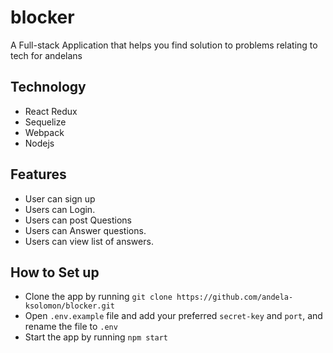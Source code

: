 # blocker
A Full-stack Application that helps you find solution to problems relating to tech for andelans

## Technology
* React Redux
* Sequelize
* Webpack
* Nodejs

## Features
* User can sign up
* Users can Login.
* Users can post Questions
* Users can Answer questions.
* Users can view list of answers.

## How to Set up
* Clone the app by running `git clone https://github.com/andela-ksolomon/blocker.git`
* Open `.env.example` file and add your preferred  `secret-key` and `port`, and rename the file to `.env`
* Start the app by running `npm start`